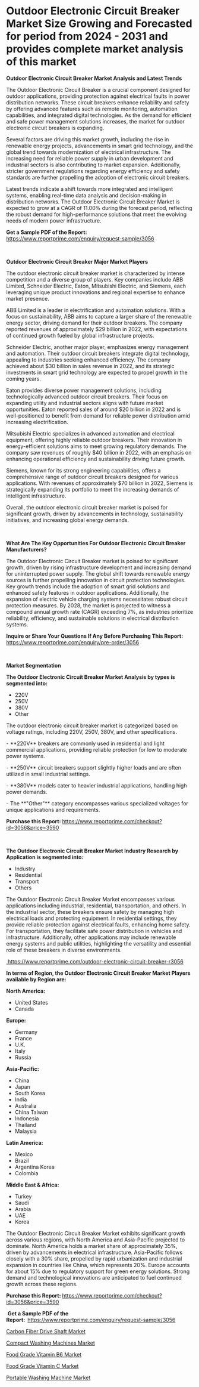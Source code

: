 <p><h1>Outdoor Electronic Circuit Breaker Market Size Growing and Forecasted for period from 2024 - 2031 and provides complete market analysis of this market</h1></p><p><strong>Outdoor Electronic Circuit Breaker Market Analysis and Latest Trends</strong></p>
<p><p>The Outdoor Electronic Circuit Breaker is a crucial component designed for outdoor applications, providing protection against electrical faults in power distribution networks. These circuit breakers enhance reliability and safety by offering advanced features such as remote monitoring, automation capabilities, and integrated digital technologies. As the demand for efficient and safe power management solutions increases, the market for outdoor electronic circuit breakers is expanding.</p><p>Several factors are driving this market growth, including the rise in renewable energy projects, advancements in smart grid technology, and the global trend towards modernization of electrical infrastructure. The increasing need for reliable power supply in urban development and industrial sectors is also contributing to market expansion. Additionally, stricter government regulations regarding energy efficiency and safety standards are further propelling the adoption of electronic circuit breakers.</p><p>Latest trends indicate a shift towards more integrated and intelligent systems, enabling real-time data analysis and decision-making in distribution networks. The Outdoor Electronic Circuit Breaker Market is expected to grow at a CAGR of 11.00% during the forecast period, reflecting the robust demand for high-performance solutions that meet the evolving needs of modern power infrastructure.</p></p>
<p><strong>Get a Sample PDF of the Report:&nbsp;</strong> <a href="https://www.reportprime.com/enquiry/request-sample/3056">https://www.reportprime.com/enquiry/request-sample/3056</a></p>
<p>&nbsp;</p>
<p><strong>Outdoor Electronic Circuit Breaker Major Market Players</strong></p>
<p><p>The outdoor electronic circuit breaker market is characterized by intense competition and a diverse group of players. Key companies include ABB Limited, Schneider Electric, Eaton, Mitsubishi Electric, and Siemens, each leveraging unique product innovations and regional expertise to enhance market presence.</p><p>ABB Limited is a leader in electrification and automation solutions. With a focus on sustainability, ABB aims to capture a larger share of the renewable energy sector, driving demand for their outdoor breakers. The company reported revenues of approximately $29 billion in 2022, with expectations of continued growth fueled by global infrastructure projects.</p><p>Schneider Electric, another major player, emphasizes energy management and automation. Their outdoor circuit breakers integrate digital technology, appealing to industries seeking enhanced efficiency. The company achieved about $30 billion in sales revenue in 2022, and its strategic investments in smart grid technology are expected to propel growth in the coming years.</p><p>Eaton provides diverse power management solutions, including technologically advanced outdoor circuit breakers. Their focus on expanding utility and industrial sectors aligns with future market opportunities. Eaton reported sales of around $20 billion in 2022 and is well-positioned to benefit from demand for reliable power distribution amid increasing electrification.</p><p>Mitsubishi Electric specializes in advanced automation and electrical equipment, offering highly reliable outdoor breakers. Their innovation in energy-efficient solutions aims to meet growing regulatory demands. The company saw revenues of roughly $40 billion in 2022, with an emphasis on enhancing operational efficiency and sustainability driving future growth.</p><p>Siemens, known for its strong engineering capabilities, offers a comprehensive range of outdoor circuit breakers designed for various applications. With revenues of approximately $70 billion in 2022, Siemens is strategically expanding its portfolio to meet the increasing demands of intelligent infrastructure.</p><p>Overall, the outdoor electronic circuit breaker market is poised for significant growth, driven by advancements in technology, sustainability initiatives, and increasing global energy demands.</p></p>
<p>&nbsp;</p>
<p><strong>What Are The Key Opportunities For Outdoor Electronic Circuit Breaker Manufacturers?</strong></p>
<p><p>The Outdoor Electronic Circuit Breaker market is poised for significant growth, driven by rising infrastructure development and increasing demand for uninterrupted power supply. The global shift towards renewable energy sources is further propelling innovation in circuit protection technologies. Key growth trends include the adoption of smart grid solutions and enhanced safety features in outdoor applications. Additionally, the expansion of electric vehicle charging systems necessitates robust circuit protection measures. By 2028, the market is projected to witness a compound annual growth rate (CAGR) exceeding 7%, as industries prioritize reliability, efficiency, and sustainable solutions in electrical distribution systems.</p></p>
<p><strong>Inquire or Share Your Questions If Any Before Purchasing This Report:</strong> <a href="https://www.reportprime.com/enquiry/pre-order/3056">https://www.reportprime.com/enquiry/pre-order/3056</a></p>
<p>&nbsp;</p>
<p><strong>Market Segmentation</strong></p>
<p><strong>The Outdoor Electronic Circuit Breaker Market Analysis by types is segmented into:</strong></p>
<p><ul><li>220V</li><li>250V</li><li>380V</li><li>Other</li></ul></p>
<p><p>The outdoor electronic circuit breaker market is categorized based on voltage ratings, including 220V, 250V, 380V, and other specifications. </p><p>- **220V** breakers are commonly used in residential and light commercial applications, providing reliable protection for low to moderate power systems. </p><p>- **250V** circuit breakers support slightly higher loads and are often utilized in small industrial settings. </p><p>- **380V** models cater to heavier industrial applications, handling high power demands. </p><p>- The **"Other"** category encompasses various specialized voltages for unique applications and requirements.</p></p>
<p><strong>Purchase this Report:&nbsp;</strong><a href="https://www.reportprime.com/checkout?id=3056&price=3590">https://www.reportprime.com/checkout?id=3056&price=3590</a></p>
<p>&nbsp;</p>
<p><strong>The Outdoor Electronic Circuit Breaker Market Industry Research by Application is segmented into:</strong></p>
<p><ul><li>Industry</li><li>Residential</li><li>Transport</li><li>Others</li></ul></p>
<p><p>The Outdoor Electronic Circuit Breaker Market encompasses various applications including industrial, residential, transportation, and others. In the industrial sector, these breakers ensure safety by managing high electrical loads and protecting equipment. In residential settings, they provide reliable protection against electrical faults, enhancing home safety. For transportation, they facilitate safe power distribution in vehicles and infrastructure. Additionally, other applications may include renewable energy systems and public utilities, highlighting the versatility and essential role of these breakers in diverse environments.</p></p>
<p><a href="https://www.reportprime.com/outdoor-electronic-circuit-breaker-r3056">&nbsp;https://www.reportprime.com/outdoor-electronic-circuit-breaker-r3056</a></p>
<p><strong>In terms of Region, the Outdoor Electronic Circuit Breaker Market Players available by Region are:</strong></p>
<p>
    <p> <strong> North America: </strong>
        <ul>
            <li>United States</li>
            <li>Canada</li>
        </ul>
        </p> 
    <p> <strong> Europe: </strong>
        <ul>
            <li>Germany</li>
            <li>France</li>
            <li>U.K.</li>
            <li>Italy</li>
            <li>Russia</li>
        </ul>
        </p> 
    <p> <strong> Asia-Pacific: </strong>
        <ul>
            <li>China</li>
            <li>Japan</li>
            <li>South Korea</li>
            <li>India</li>
            <li>Australia</li>
            <li>China Taiwan</li>
            <li>Indonesia</li>
            <li>Thailand</li>
            <li>Malaysia</li>
        </ul>
        </p> 
    <p> <strong> Latin America: </strong>
        <ul>
            <li>Mexico</li>
            <li>Brazil</li>
            <li>Argentina Korea</li>
            <li>Colombia</li>
        </ul>
        </p> 
    <p> <strong> Middle East & Africa: </strong>
        <ul>
            <li>Turkey</li>
            <li>Saudi</li>
            <li>Arabia</li>
            <li>UAE</li>
            <li>Korea</li>
        </ul>
    </p>
    </p>
<p><p>The Outdoor Electronic Circuit Breaker Market exhibits significant growth across various regions, with North America and Asia-Pacific projected to dominate. North America holds a market share of approximately 35%, driven by advancements in electrical infrastructure. Asia-Pacific follows closely with a 30% share, propelled by rapid urbanization and industrial expansion in countries like China, which represents 20%. Europe accounts for about 15% due to regulatory support for green energy solutions. Strong demand and technological innovations are anticipated to fuel continued growth across these regions.</p></p>
<p><strong>Purchase this Report: </strong><a href="https://www.reportprime.com/checkout?id=3056&price=3590">https://www.reportprime.com/checkout?id=3056&price=3590</a></p>
<p>&nbsp;<strong>Get a Sample PDF of the Report:&nbsp;&nbsp;</strong><a href="https://www.reportprime.com/enquiry/request-sample/3056">https://www.reportprime.com/enquiry/request-sample/3056</a></p>
<p><strong></strong></p>
<p><p><a href="https://www.linkedin.com/pulse/carbon-fiber-drive-shaft-market-global-regional-analysis-2024-wu2cf?trackingId=nP9fbqZ1STa2zUiVnee5Cg%3D%3D">Carbon Fiber Drive Shaft Market</a></p><p><a href="https://www.linkedin.com/pulse/global-compact-washing-machines-market-focus-product-type-mn3he?trackingId=urKlLIUnQbCPVAwuAv1gPg%3D%3D">Compact Washing Machines Market</a></p><p><a href="https://issuu.com/reportprime-2/docs/food-grade-vitamin-b6-market-size-2_84575479148c4b">Food Grade Vitamin B6 Market</a></p><p><a href="https://issuu.com/reportprime-2/docs/food-grade-vitamin-c-market-size-20_6aac7f5b6aa5dd">Food Grade Vitamin C Market</a></p><p><a href="https://www.linkedin.com/pulse/global-portable-washing-machine-market-sector-types-applications-hs0ie?trackingId=WFtj9XGBT0acQ9w8JYHm5Q%3D%3D">Portable Washing Machine Market</a></p></p>